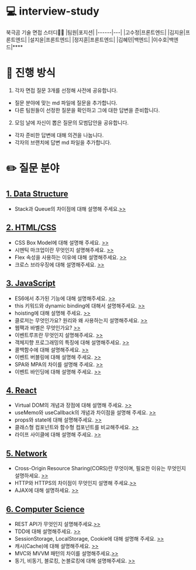 # 💻 interview-study

북극곰 기술 면접 스터디🐻‍❄️
|팀원|포지션|
|------|---|
|고수정|프론트엔드|
|김지윤|프론트엔드|
|설지윤|프론트엔드|
|정지훈|프론트엔드|
|김혜민|백엔드|
|이수호|백엔드|\*\*\*\*

# 👫 진행 방식

1. 각자 면접 질문 3개를 선정해 사전에 공유합니다.

- 질문 분야에 맞는 md 파일에 질문을 추가합니다.
- 다른 팀원들이 선정한 질문을 확인하고 그에 대한 답변을 준비합니다.

2. 모임 날에 자신이 뽑은 질문의 모범답안을 공유합니다.

- 각자 준비한 답변에 대해 의견을 나눕니다.
- 각자의 브랜치에 답변 md 파일을 추가합니다.

# ✏️ 질문 분야

## [1. Data Structure](data_structure.md)

- Stack과 Queue의 차이점에 대해 설명해 주세요.[>>](https://github.com/non-major/interview-study/blob/seoljiyoon/stack_queue.md)

## [2. HTML/CSS](html_css.md)

- CSS Box Model에 대해 설명해 주세요. [>>](https://github.com/non-major/interview-study/blob/jiyunKim/230116.md)
- 시멘틱 마크업이란 무엇인지 설명해주세요. [>>](https://github.com/non-major/interview-study/blob/seoljiyoon/semantic.md)
- Flex 속성을 사용하는 이유에 대해 설명해주세요. [>>](https://github.com/non-major/interview-study/blob/b18fda133dad8bfcebe21f9fa7a2b4b0af0e55ae/220125%20answer.md)
- 크로스 브라우징에 대해 설명해주세요. [>>](https://github.com/non-major/interview-study/blob/b18fda133dad8bfcebe21f9fa7a2b4b0af0e55ae/230207%20answer.md)

## [3. JavaScript](javascript.md)

- ES6에서 추가된 기능에 대해 설명해주세요. [>>](https://github.com/non-major/interview-study/blob/b18fda133dad8bfcebe21f9fa7a2b4b0af0e55ae/220116%20answer.md)
- this 키워드와 dynamic binding에 대해서 설명해주세요. [>>](https://github.com/non-major/interview-study/blob/b18fda133dad8bfcebe21f9fa7a2b4b0af0e55ae/220116%20answer.md)
- hoisting에 대해 설명해 주세요. [>>](https://github.com/non-major/interview-study/blob/jiyunKim/230116.md)
- 클로저는 무엇인가요? 원리와 왜 사용하는지 설명해주세요. [>>](https://github.com/non-major/interview-study/blob/dihoon/230116.md)
- 웹팩과 바벨은 무엇인가요? [>>](https://github.com/non-major/interview-study/blob/dihoon/230116.md)
- 이벤트루프란 무엇인지 설명해주세요. [>>](https://github.com/non-major/interview-study/blob/seoljiyoon/eventloop.md)
- 객체지향 프로그래밍의 특징에 대해 설명해주세요. [>>](https://github.com/non-major/interview-study/blob/b18fda133dad8bfcebe21f9fa7a2b4b0af0e55ae/220125%20answer.md)
- 콜백함수에 대해 설명해주세요. [>>](https://github.com/non-major/interview-study/blob/dihoon/230126.md)
- 이벤트 버블링에 대해 설명해 주세요. [>>](https://github.com/non-major/interview-study/blob/jiyunKim/230126.md)
- SPA와 MPA의 차이를 설명해 주세요. [>>](https://github.com/non-major/interview-study/blob/seoljiyoon/spa_mpa.md)
- 이벤트 바인딩에 대해 설명해 주세요. [>>](https://github.com/non-major/interview-study/blob/d0b00df7fb3aada645832cf542f111576ea8b9ac/230207.md)

## [4. React](react.md)

- Virtual DOM의 개념과 장점에 대해 설명해 주세요. [>>](https://github.com/non-major/interview-study/blob/jiyunKim/230116.md)
- useMemo와 useCallback의 개념과 차이점을 설명해 주세요. [>>](https://github.com/non-major/interview-study/blob/seoljiyoon/useMemo_useCallback.md)
- props와 state에 대해 설명해주세요. [>>](https://github.com/non-major/interview-study/blob/b18fda133dad8bfcebe21f9fa7a2b4b0af0e55ae/220125%20answer.md)
- 클래스형 컴포넌트와 함수형 컴포넌트를 비교해주세요. [>>](https://github.com/non-major/interview-study/blob/dihoon/230126.md)
- 라이프 사이클에 대해 설명해 주세요. [>>](https://github.com/non-major/interview-study/blob/jiyunKim/230126.md)

## [5. Network](network.md)

- Cross-Origin Resource Sharing(CORS)란 무엇이며, 필요한 이유는 무엇인지 설명하세요. [>>](https://github.com/non-major/interview-study/blob/b18fda133dad8bfcebe21f9fa7a2b4b0af0e55ae/220116%20answer.md)
- HTTP와 HTTPS의 차이점이 무엇인지 설명해 주세요.[>>](https://github.com/non-major/interview-study/blob/seoljiyoon/http_https.md)
- AJAX에 대해 설명하세요. [>>](https://github.com/non-major/interview-study/blob/dihoon/230116.md)

## [6. Computer Science](network.md)

- REST API가 무엇인지 설명해주세요.[>>](https://github.com/non-major/interview-study/blob/seoljiyoon/rest_api.md)
- TDD에 대해 설명해주세요. [>>](https://github.com/non-major/interview-study/blob/dihoon/230126.md)
- SessionStorage, LocalStorage, Cookie에 대해 설명해 주세요. [>>](https://github.com/non-major/interview-study/blob/jiyunKim/230126.md)
- 캐시(Cache)에 대해 설명해주세요. [>>](https://github.com/non-major/interview-study/blob/b18fda133dad8bfcebe21f9fa7a2b4b0af0e55ae/230207%20answer.md)
- MVC와 MVVM 패턴의 차이를 설명해주세요.[>>](https://github.com/non-major/interview-study/blob/seoljiyoon/mvc_mvvm.md)
- 동기, 비동기, 블로킹, 논블로킹에 대해 설명해주세요. [>>](https://github.com/non-major/interview-study/blob/d0b00df7fb3aada645832cf542f111576ea8b9ac/230207.md)
